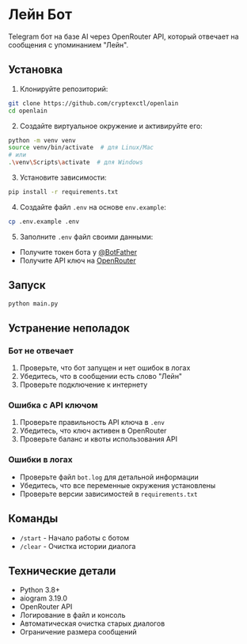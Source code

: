 # Лейн Бот

Telegram бот на базе AI через OpenRouter API, который отвечает на сообщения с упоминанием "Лейн".

## Установка

1. Клонируйте репозиторий:
```bash
git clone https://github.com/cryptexctl/openlain
cd openlain
```

2. Создайте виртуальное окружение и активируйте его:
```bash
python -m venv venv
source venv/bin/activate  # для Linux/Mac
# или
.\venv\Scripts\activate  # для Windows
```

3. Установите зависимости:
```bash
pip install -r requirements.txt
```

4. Создайте файл `.env` на основе `env.example`:
```bash
cp .env.example .env
```

5. Заполните `.env` файл своими данными:
- Получите токен бота у [@BotFather](https://t.me/BotFather)
- Получите API ключ на [OpenRouter](https://openrouter.ai/keys)

## Запуск

```bash
python main.py
```

## Устранение неполадок

### Бот не отвечает
1. Проверьте, что бот запущен и нет ошибок в логах
2. Убедитесь, что в сообщении есть слово "Лейн"
3. Проверьте подключение к интернету

### Ошибка с API ключом
1. Проверьте правильность API ключа в `.env`
2. Убедитесь, что ключ активен в OpenRouter
3. Проверьте баланс и квоты использования API

### Ошибки в логах
- Проверьте файл `bot.log` для детальной информации
- Убедитесь, что все переменные окружения установлены
- Проверьте версии зависимостей в `requirements.txt`

## Команды

- `/start` - Начало работы с ботом
- `/clear` - Очистка истории диалога

## Технические детали

- Python 3.8+
- aiogram 3.19.0
- OpenRouter API 
- Логирование в файл и консоль
- Автоматическая очистка старых диалогов
- Ограничение размера сообщений


